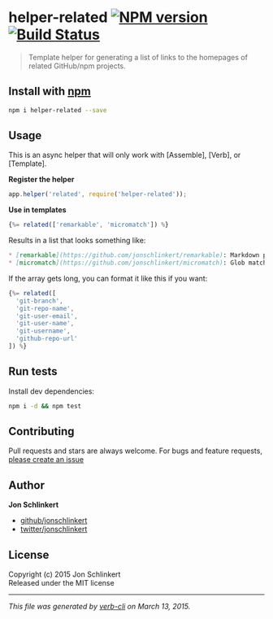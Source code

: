 # helper-related [![NPM version](https://badge.fury.io/js/helper-related.svg)](http://badge.fury.io/js/helper-related)  [![Build Status](https://travis-ci.org/helpers/helper-related.svg)](https://travis-ci.org/helpers/helper-related) 

> Template helper for generating a list of links to the homepages of related GitHub/npm projects.

## Install with [npm](npmjs.org)

```bash
npm i helper-related --save
```

## Usage

This is an async helper that will only work with [Assemble], [Verb], or [Template].

**Register the helper**

```js
app.helper('related', require('helper-related'));
```

**Use in templates**

```js
{%= related(['remarkable', 'micromatch']) %}
```

Results in a list that looks something like:

```markdown
* [remarkable](https://github.com/jonschlinkert/remarkable): Markdown parser, done right. 100% Commonmark support, extensions, syntax plugins, high speed - all in one.
* [micromatch](https://github.com/jonschlinkert/micromatch): Glob matching for javascript/node.js. A drop-in replacement and faster alternative to minimatch and multimatch (10-45x faster on avg). Just use `minimatch.isMatch()` instead of `multimatch()` or `minimatch()`.
```

If the array gets long, you can format it like this if you want:

```js
{%= related([
  'git-branch', 
  'git-repo-name', 
  'git-user-email', 
  'git-user-name', 
  'git-username', 
  'github-repo-url'
]) %}   
```


## Run tests

Install dev dependencies:

```bash
npm i -d && npm test
```

## Contributing
Pull requests and stars are always welcome. For bugs and feature requests, [please create an issue](https://github.com/helpers/helper-related/issues)

## Author

**Jon Schlinkert**
 
+ [github/jonschlinkert](https://github.com/jonschlinkert)
+ [twitter/jonschlinkert](http://twitter.com/jonschlinkert) 

## License
Copyright (c) 2015 Jon Schlinkert  
Released under the MIT license

***

_This file was generated by [verb-cli](https://github.com/assemble/verb-cli) on March 13, 2015._